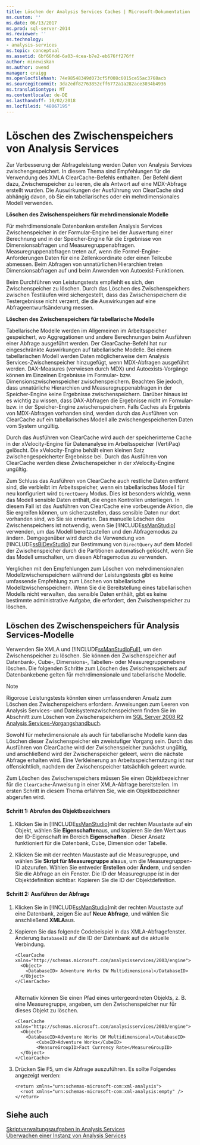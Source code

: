 ```yaml
---
title: Löschen der Analysis Services Caches | Microsoft-Dokumentation
ms.custom: ''
ms.date: 06/13/2017
ms.prod: sql-server-2014
ms.reviewer: ''
ms.technology:
- analysis-services
ms.topic: conceptual
ms.assetid: 6bf66fdd-6a03-4cea-b7e2-eb676ff276ff
author: minewiskan
ms.author: owend
manager: craigg
ms.openlocfilehash: 74e98548349d073cf5f008c6015ce55ac3768acb
ms.sourcegitcommit: 3da2edf82763852cff6772a1a282ace3034b4936
ms.translationtype: MT
ms.contentlocale: de-DE
ms.lasthandoff: 10/02/2018
ms.locfileid: "48067195"
---
```

# <a name="clear-the-analysis-services-caches"></a>Löschen des Zwischenspeichers von Analysis Services
  Zur Verbesserung der Abfrageleistung werden Daten von Analysis Services zwischengespeichert. In diesem Thema sind Empfehlungen für die Verwendung des XMLA ClearCache-Befehls enthalten. Der Befehl dient dazu, Zwischenspeicher zu leeren, die als Antwort auf eine MDX-Abfrage erstellt wurden. Die Auswirkungen der Ausführung von ClearCache sind abhängig davon, ob Sie ein tabellarisches oder ein mehrdimensionales Modell verwenden.  
  
 **Löschen des Zwischenspeichers für mehrdimensionale Modelle**  
  
 Für mehrdimensionale Datenbanken erstellen Analysis Services Zwischenspeicher in der Formular-Engine bei der Auswertung einer Berechnung und in der Speicher-Engine für die Ergebnisse von Dimensionsabfragen und Measuregruppenabfragen. Measuregruppenabfragen treten auf, wenn die Formel-Engine-Anforderungen Daten für eine Zellenkoordinate oder einen Teilcube abmessen. Beim Abfragen von unnatürlichen Hierarchien treten Dimensionsabfragen auf und beim Anwenden von Autoexist-Funktionen.  
  
 Beim Durchführen von Leistungstests empfiehlt es sich, den Zwischenspeicher zu löschen. Durch das Löschen des Zwischenspeichers zwischen Testläufen wird sichergestellt, dass das Zwischenspeichern die Testergebnisse nicht verzerrt, die die Auswirkungen auf eine Abfrageentwurfsänderung messen.  
  
 **Löschen des Zwischenspeichers für tabellarische Modelle**  
  
 Tabellarische Modelle werden im Allgemeinen im Arbeitsspeicher gespeichert, wo Aggregationen und andere Berechnungen beim Ausführen einer Abfrage ausgeführt werden. Der ClearCache-Befehl hat nur eingeschränkte Auswirkungen auf tabellarische Modelle. Bei einem tabellarischen Modell werden Daten möglicherweise dem Analysis Services-Zwischenspeicher hinzugefügt, wenn MDX-Abfragen ausgeführt werden. DAX-Measures (verwiesen durch MDX) und Autoexists-Vorgänge können im Einzelnen Ergebnisse im Formular- bzw. Dimensionszwischenspeicher zwischenspeichern. Beachten Sie jedoch, dass unnatürliche Hierarchien und Measuregruppenabfragen in der Speicher-Engine keine Ergebnisse zwischenspeichern. Darüber hinaus ist es wichtig zu wissen, dass DAX-Abfragen die Ergebnisse nicht im Formular- bzw. in der Speicher-Engine zwischenspeichern. Falls Caches als Ergebnis von MDX-Abfragen vorhanden sind, werden durch das Ausführen von ClearCache auf ein tabellarisches Modell alle zwischengespeicherten Daten vom System ungültig.  
  
 Durch das Ausführen von ClearCache wird auch der speicherinterne Cache in der xVelocity-Engine für Datenanalyse im Arbeitsspeicher (VertiPaq) gelöscht. Die xVelocity-Engine behält einen kleinen Satz zwischengespeicherter Ergebnisse bei. Durch das Ausführen von ClearCache werden diese Zwischenspeicher in der xVelocity-Engine ungültig.  
  
 Zum Schluss das Ausführen von ClearCache auch restliche Daten entfernt sind, die verbleibt im Arbeitsspeicher, wenn ein tabellarisches Modell für neu konfiguriert wird `DirectQuery` Modus. Dies ist besonders wichtig, wenn das Modell sensible Daten enthält, die engen Kontrollen unterliegen. In diesem Fall ist das Ausführen von ClearCache eine vorbeugende Aktion, die Sie ergreifen können, um sicherzustellen, dass sensible Daten nur dort vorhanden sind, wo Sie sie erwarten. Das manuelle Löschen des Zwischenspeichers ist notwendig, wenn Sie [!INCLUDE[ssManStudio](../../includes/ssmanstudio-md.md)] verwenden, um das Modell bereitzustellen und den Abfragemodus zu ändern. Demgegenüber wird durch die Verwendung von [!INCLUDE[ssBIDevStudio](../../includes/ssbidevstudio-md.md)] zur Bestimmung von `DirectQuery` auf dem Modell der Zwischenspeicher durch die Partitionen automatisch gelöscht, wenn Sie das Modell umschalten, um diesen Abfragemodus zu verwenden.  
  
 Verglichen mit den Empfehlungen zum Löschen von mehrdimensionalen Modellzwischenspeichern während der Leistungstests gibt es keine umfassende Empfehlung zum Löschen von tabellarische Modellzwischenspeichern. Wenn Sie die Bereitstellung eines tabellarischen Modells nicht verwalten, das sensible Daten enthält, gibt es keine bestimmte administrative Aufgabe, die erfordert, den Zwischenspeicher zu löschen.  
  
## <a name="clear-the-cache-for-analysis-services-models"></a>Löschen des Zwischenspeichers für Analysis Services-Modelle  
 Verwenden Sie XMLA und [!INCLUDE[ssManStudioFull](../../includes/ssmanstudiofull-md.md)], um den Zwischenspeicher zu löschen. Sie können den Zwischenspeicher auf Datenbank-, Cube-, Dimensions-, Tabellen- oder Measuregruppenebene löschen. Die folgenden Schritte zum Löschen des Zwischenspeichers auf Datenbankebene gelten für mehrdimensionale und tabellarische Modelle.  
  
> [!NOTE]  
>  Rigorose Leistungstests könnten einen umfassenderen Ansatz zum Löschen des Zwischenspeichers erfordern. Anweisungen zum Leeren von Analysis Services- und Dateisystemzwischenspeichern finden Sie im Abschnitt zum Löschen von Zwischenspeichern im [SQL Server 2008 R2 Analysis Services-Vorgangshandbuch](http://go.microsoft.com/fwlink/?linkID=http://go.microsoft.com/fwlink/?LinkID=225539).  
  
 Sowohl für mehrdimensionale als auch für tabellarische Modelle kann das Löschen dieser Zwischenspeicher ein zweistufiger Vorgang sein. Durch das Ausführen von ClearCache wird der Zwischenspeicher zunächst ungültig, und anschließend wird der Zwischenspeicher geleert, wenn die nächste Abfrage erhalten wird. Eine Verkleinerung an Arbeitsspeichernutzung ist nur offensichtlich, nachdem der Zwischenspeicher tatsächlich geleert wurde.  
  
 Zum Löschen des Zwischenspeichers müssen Sie einen Objektbezeichner für die `ClearCache`-Anweisung in einer XMLA-Abfrage bereitstellen. Im ersten Schritt in diesem Thema erfahren Sie, wie ein Objektbezeichner abgerufen wird.  
  
#### <a name="step-1-get-the-object-identifier"></a>Schritt 1: Abrufen des Objektbezeichners  
  
1.  Klicken Sie in [!INCLUDE[ssManStudio](../../includes/ssmanstudio-md.md)]mit der rechten Maustaste auf ein Objekt, wählen Sie **Eigenschaften**aus, und kopieren Sie den Wert aus der ID-Eigenschaft im Bereich **Eigenschaften** . Dieser Ansatz funktioniert für die Datenbank, Cube, Dimension oder Tabelle.  
  
2.  Klicken Sie mit der rechten Maustaste auf die Measuregruppe, und wählen Sie **Skript für Measuregruppe als**aus, um die Measuregruppen-ID abzurufen. Wählen Sie entweder **Erstellen** oder **Ändern**, und senden Sie die Abfrage an ein Fenster. Die ID der Measuregruppe ist in der Objektdefinition sichtbar. Kopieren Sie die ID der Objektdefinition.  
  
#### <a name="step-2-run-the-query"></a>Schritt 2: Ausführen der Abfrage  
  
1.  Klicken Sie in [!INCLUDE[ssManStudio](../../includes/ssmanstudio-md.md)]mit der rechten Maustaste auf eine Datenbank, zeigen Sie auf **Neue Abfrage**, und wählen Sie anschließend **XMLA**aus.  
  
2.  Kopieren Sie das folgende Codebeispiel in das XMLA-Abfragefenster. Änderung `DatabaseID` auf die ID der Datenbank auf die aktuelle Verbindung.  
  
    ```  
    <ClearCache xmlns="http://schemas.microsoft.com/analysisservices/2003/engine">  
      <Object>  
        <DatabaseID> Adventure Works DW Multidimensional</DatabaseID>  
      </Object>  
    </ClearCache>  
  
    ```  
  
     Alternativ können Sie einen Pfad eines untergeordneten Objekts, z. B. eine Measuregruppe, angeben, um den Zwischenspeicher nur für dieses Objekt zu löschen.  
  
    ```  
    <ClearCache xmlns="http://schemas.microsoft.com/analysisservices/2003/engine">  
      <Object>  
        <DatabaseID>Adventure Works DW Multidimensional</DatabaseID>  
            <CubeID>Adventure Works</CubeID>  
            <MeasureGroupID>Fact Currency Rate</MeasureGroupID>  
      </Object>  
    </ClearCache>  
    ```  
  
3.  Drücken Sie F5, um die Abfrage auszuführen. Es sollte Folgendes angezeigt werden:  
  
    ```  
    <return xmlns="urn:schemas-microsoft-com:xml-analysis">  
      <root xmlns="urn:schemas-microsoft-com:xml-analysis:empty" />  
    </return>  
    ```  
  
## <a name="see-also"></a>Siehe auch  
 [Skriptverwaltungsaufgaben in Analysis Services](../script-administrative-tasks-in-analysis-services.md)   
 [Überwachen einer Instanz von Analysis Services](monitor-an-analysis-services-instance.md)  
  
  
